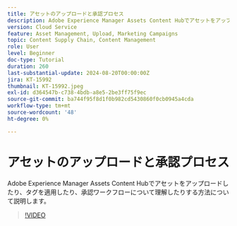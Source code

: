 ```yaml
---
title: アセットのアップロードと承認プロセス
description: Adobe Experience Manager Assets Content Hubでアセットをアップロードしたり、タグを適用したり、承認ワークフローについて理解したりする方法について説明します。
version: Cloud Service
feature: Asset Management, Upload, Marketing Campaigns
topic: Content Supply Chain, Content Management
role: User
level: Beginner
doc-type: Tutorial
duration: 260
last-substantial-update: 2024-08-20T00:00:00Z
jira: KT-15992
thumbnail: KT-15992.jpeg
exl-id: d364547b-c738-4bdb-a8e5-2be3ff75f9ec
source-git-commit: ba744f95f8d1f0b982cd5430860f0cb0945a4cda
workflow-type: tm+mt
source-wordcount: '48'
ht-degree: 0%

---
```


# アセットのアップロードと承認プロセス

Adobe Experience Manager Assets Content Hubでアセットをアップロードしたり、タグを適用したり、承認ワークフローについて理解したりする方法について説明します。

>[!VIDEO](https://video.tv.adobe.com/v/3432980/?learn=on)
